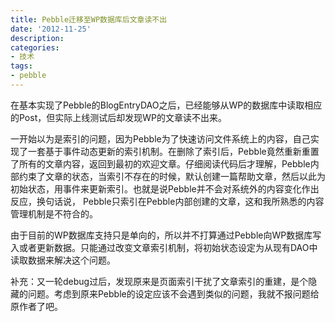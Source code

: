 ```yaml
---
title: Pebble迁移至WP数据库后文章读不出
date: '2012-11-25'
description:
categories:
- 技术
tags:
- pebble
---
```


在基本实现了Pebble的BlogEntryDAO之后，已经能够从WP的数据库中读取相应的Post，但实际上线测试后却发现WP的文章读不出来。

一开始以为是索引的问题，因为Pebble为了快速访问文件系统上的内容，自己实现了一套基于事件动态更新的索引机制。在删除了索引后，Pebble竟然重新重置了所有的文章内容，返回到最初的欢迎文章。仔细阅读代码后才理解，Pebble内部约束了文章的状态，当索引不存在的时候，默认创建一篇帮助文章，然后以此为初始状态，用事件来更新索引。也就是说Pebble并不会对系统外的内容变化作出反应，换句话说， Pebble只索引在Pebble内部创建的文章，这和我所熟悉的内容管理机制是不符合的。

由于目前的WP数据库支持只是单向的，所以并不打算通过Pebble向WP数据库写入或者更新数据。只能通过改变文章索引机制，将初始状态设定为从现有DAO中读取数据来解决这个问题。

补充：又一轮debug过后，发现原来是页面索引干扰了文章索引的重建，是个隐藏的问题。考虑到原来Pebble的设定应该不会遇到类似的问题，我就不报问题给原作者了吧。
